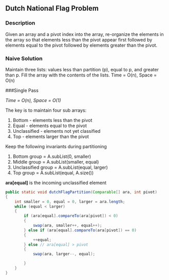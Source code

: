 ## Dutch National Flag Problem
### Description
Given an array and a pivot index into the array, re-organize the elements in the array so that elements less than the pivot appear first followed by elements equal to the pivot followed by elements greater than the pivot. 


### Naive Solution

Maintain three lists: values less than partition (p), equal to p, and greater than p. Fill the array with the contents of the lists. Time = O(n), Space = O(n)

###Single Pass

*Time = O(n), Space = O(1)*

The key is to maintain four sub arrays:

1. Bottom - elements less than the pivot
2. Equal - elements equal to the pivot
3. Unclassified - elements not yet classified
4. Top - elements larger than the pivot

Keep the following invariants during partitioning

1. Bottom group = A.subList(0, smaller)
2. Middle group = A.subList(smaller, equal)
3. Unclassified group = A.subList(equal, larger)
3. Top group = A.subList(equal, A.size())

**ara[equal]** is the incoming unclassified element

```java
public static void dutchFlagPartition(Comparable[] ara, int pivot)
{
    int smaller = 0, equal = 0, larger = ara.length;
    while (equal < larger)
    {
        if (ara[equal].compareTo(ara[pivot]) < 0)
        {
            swap(ara, smaller++, equal++);
        } else if (ara[equal].compareTo(ara[pivot]) == 0)
        {
            ++equal;
        } else // ara[equal] > pivot
        {
            swap(ara, larger--, equal);

        }
    }
}
```